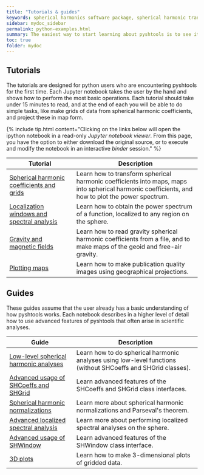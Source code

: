 ```yaml
---
title: "Tutorials & guides"
keywords: spherical harmonics software package, spherical harmonic transform, legendre functions, multitaper spectral analysis, fortran, Python, gravity, magnetic field
sidebar: mydoc_sidebar
permalink: python-examples.html
summary: The easiest way to start learning about pyshtools is to see it in action in a Jupyter notebook.
toc: true
folder: mydoc
---
```


<style>
table:nth-of-type(n) {
    display:table;
    width:100%;
}
table:nth-of-type(n) th:nth-of-type(2) {
    width:65%;
}
</style>

## Tutorials

The tutorials are designed for python users who are encountering pyshtools for the first time. Each Jupyter notebook takes the user by the hand and shows how to perform the most basic operations. Each tutorial should take under 15 minutes to read, and at the end of each you will be able to do simple tasks, like make grids of data from spherical harmonic coefficients, and project these in map form.

{% include tip.html content="Clicking on the links below will open the ipython notebook in a read-only *Jupyter notebook viewer*. From this page, you have the option to either download the original source, or to execute and modify the notebook in an interactive *binder* session." %}

| Tutorial | Description |
| ------------- | ----------- |
| <a href="https://nbviewer.jupyter.org/github/SHTOOLS/SHTOOLS/blob/develop/examples/notebooks/grids-and-coefficients.ipynb" target="_blank" rel="noopener">Spherical harmonic coefficients and grids</a> | Learn how to transform spherical harmonic coefficients into maps, maps into spherical harmonic coefficients, and how to plot the power spectrum. |
| <a href="https://nbviewer.jupyter.org/github/SHTOOLS/SHTOOLS/blob/develop/examples/notebooks/localized-spectral-analysis.ipynb" target="_blank" rel="noopener">Localization windows and spectral analysis</a> | Learn how to obtain the power spectrum of a function, localized to any region on the sphere. |
| <a href="https://nbviewer.jupyter.org/github/SHTOOLS/SHTOOLS/blob/develop/examples/notebooks/gravity-and-magnetic-fields.ipynb" target="_blank" rel="noopener">Gravity and magnetic fields</a> | Learn how to read gravity spherical harmonic coefficients from a file, and to make maps of the geoid and free-air gravity. |
| <a href="https://nbviewer.jupyter.org/github/SHTOOLS/SHTOOLS/blob/develop/examples/notebooks/plotting-maps.ipynb" target="_blank" rel="noopener">Plotting maps</a> | Learn how to make publication quality images using geographical projections. |


## Guides

These guides assume that the user already has a basic understanding of how pyshtools works. Each notebook describes in a higher level of detail how to use advanced features of pyshtools that often arise in scientific analyses.

| Guide | Description |
| ------------- | ----------- |
| <a href="https://nbviewer.jupyter.org/github/SHTOOLS/SHTOOLS/blob/develop/examples/notebooks/low-level-spherical-harmonic-analyses.ipynb" target="_blank" rel="noopener">Low-level spherical harmonic analyses</a> | Learn how to do spherical harmonic analyses using low-level functions (without SHCoeffs and SHGrid classes). |
| <a href="https://nbviewer.jupyter.org/github/SHTOOLS/SHTOOLS/blob/develop/examples/notebooks/advanced-shcoeffs-and-shgrid-usage.ipynb" target="_blank" rel="noopener">Advanced usage of SHCoeffs and SHGrid</a> | Learn advanced features of the SHCoeffs and SHGrid class interfaces. |
| <a href="https://nbviewer.jupyter.org/github/SHTOOLS/SHTOOLS/blob/develop/examples/notebooks/spherical-harmonic-normalizations.ipynb" target="_blank" rel="noopener">Spherical harmonic normalizations</a> | Learn more about spherical harmonic normalizations and Parseval's theorem. |
| <a href="https://nbviewer.jupyter.org/github/SHTOOLS/SHTOOLS/blob/develop/examples/notebooks/advanced-localized-spectral-analysis.ipynb" target="_blank" rel="noopener">Advanced localized spectral analysis</a> | Learn more about performing localized spectral analyses on the sphere. |
| <a href="https://nbviewer.jupyter.org/github/SHTOOLS/SHTOOLS/blob/develop/examples/notebooks/advanced-shwindow-usage.ipynb" target="_blank" rel="noopener">Advanced usage of SHWindow</a> | Learn advanced features of the SHWindow class interface. |
| <a href="https://nbviewer.jupyter.org/github/SHTOOLS/SHTOOLS/blob/develop/examples/notebooks/3d-plots.ipynb" target="_blank" rel="noopener">3D plots</a> | Learn how to make 3-dimensional plots of gridded data. |
